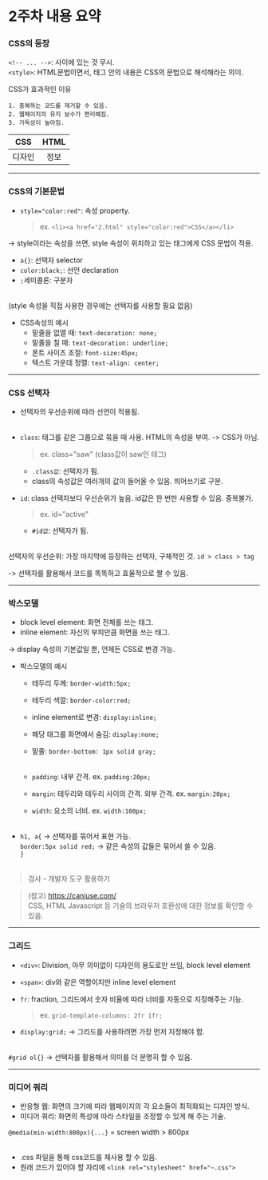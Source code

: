 <h1>2주차 내용 요약</h1>

<h3>CSS의 등장</h3>

`<!-- ... -->`: 사이에 있는 것 무시.<br>
`<style>`: HTML문법이면서, 태그 안의 내용은 CSS의 문법으로 해석해라는 의미.<br>


CSS가 효과적인 이유
```
1. 중복하는 코드를 제거할 수 있음.
2. 웹페이지의 유지 보수가 편리해짐.
3. 가독성이 높아짐.
```

|CSS|HTML|
|:---:|:---:|
|디자인|정보 |

---

<h3>CSS의 기본문법</h3>

- `style="color:red"`: 속성 property. <br>
    > ex. `<li><a href="2.html" style="color:red">CSS</a></li>`<br>
    
-> style이라는 속성을 쓰면, style 속성이 위치하고 있는 태그에게 CSS 문법이 적용.

- `a{}`: 선택자 selector  
- `color:black;`: 선언 declaration 
- `;`세미콜론: 구분자<br><br>

(style 속성을 직접 사용한 경우에는 선택자를 사용할 필요 없음)

- CSS속성의 예시
    - 밑줄을 없앨 때: `text-decoration: none;`
    - 밑줄을 칠 때: `text-decoration: underline;`
    - 폰트 사이즈 조절: `font-size:45px;`
    - 텍스트 가운데 정렬: `text-align: center;`

---

<h3>CSS 선택자</h3>

- 선택자의 우선순위에 따라 선언이 적용됨.<br><br>

- `class`: 태그를 같은 그룹으로 묶을 때 사용. HTML의 속성을 부여. -> CSS가 아님. <br>
    > ex. class="saw" (class값이 saw인 태그)<br>

    - `.class값`: 선택자가 됨.
    - class의 속성값은 여러개의 값이 들어올 수 있음. 띄어쓰기로 구분.<br>

- `id`: class 선택자보다 우선순위가 높음. id값은 한 번만 사용할 수 있음. 중복불가.<br> 
    > ex. id="active"<br>

    - `#id값`: 선택자가 됨. <br><br>
 
선택자의 우선순위: 가장 마지막에 등장하는 선택자, 구체적인 것. `id > class > tag`

-> 선택자를 활용해서 코드를 똑똑하고 효율적으로 짤 수 있음.

---

<h3>박스모델</h3>

- block level element: 화면 전체를 쓰는 태그.
- inline element: 자신의 부피만큼 화면을 쓰는 태그.<br>

-> display 속성의 기본값일 뿐, 언제든 CSS로 변경 가능.

- 박스모델의 예시
    - 테두리 두께: `border-width:5px;`
    - 테두리 색깔: `border-color:red;`
    - inline element로 변경: `display:inline;`
    - 해당 태그를 화면에서 숨김: `display:none;`
    - 밑줄: `border-bottom: 1px solid gray;`<br><br>
    
    - `padding`: 내부 간격. ex. `padding:20px;`
    - `margin`: 테두리와 테두리 사이의 간격. 외부 간격. ex. `margin:20px;`
    - `width`: 요소의 너비. ex. `width:100px;`<br><br>

- `h1, a{` -> 선택자를 묶어서 표현 가능. <br>
    `border:5px solid red;` -> 같은 속성의 값들은 묶어서 쓸 수 있음.<br>
    `}`<br><br>

> 검사 - 개발자 도구 활용하기<br>

> (참고) https://caniuse.com/ <br>
    CSS, HTML Javascript 등 기술의 브라우저 호환성에 대한 정보를 확인할 수 있음.

---

<h3>그리드</h3>

- `<div>`: Division, 아무 의미없이 디자인의 용도로만 쓰임, block level element
- `<span>`: div와 같은 역할이지만 inline level element

- `fr`: fraction, 그리드에서 숫자 비율에 따라 너비를 자동으로 지정해주는 기능. 
    > ex. `grid-template-columns: 2fr 1fr;`

- `display:grid;` -> 그리드를 사용하려면 가장 먼저 지정해야 함.<br><br>

`#grid ol{}` -> 선택자를 활용해서 의미를 더 분명히 할 수 있음.<br>

---

<h3>미디어 쿼리</h3>

- 반응형 웹: 화면의 크기에 따라 웹페이지의 각 요소들이 최적화되는 디자인 방식.
- 미디어 쿼리: 화면의 특성에 따라 스타일을 조정할 수 있게 해 주는 기술.

`@media(min-width:800px){...}` = screen width > 800px<br><br>

- .css 파일을 통해 css코드를 재사용 할 수 있음.<br>
- 원래 코드가 있어야 할 자리에 `<link rel="stylesheet" href="~.css">`

